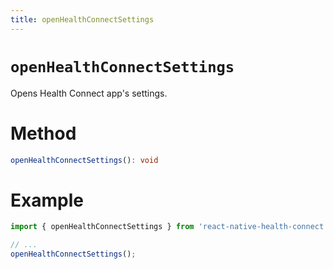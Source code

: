 ```yaml
---
title: openHealthConnectSettings
---
```


# `openHealthConnectSettings`

Opens Health Connect app's settings.

# Method

```ts
openHealthConnectSettings(): void
```

# Example

```ts
import { openHealthConnectSettings } from 'react-native-health-connect';

// ...
openHealthConnectSettings();
```
